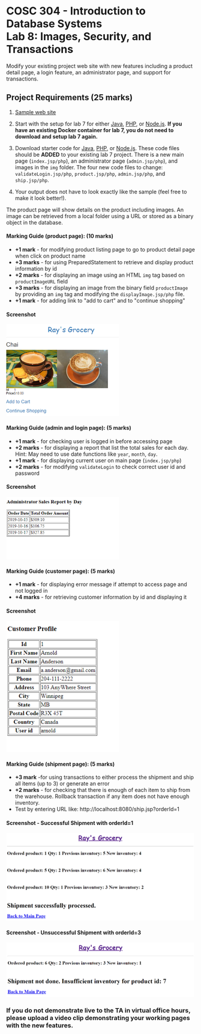 # COSC 304 - Introduction to Database Systems<br>Lab 8: Images, Security, and Transactions

Modify your existing project web site with new features including a product detail page, a login feature, an administrator page, and support for transactions.

## Project Requirements (25 marks)

1. [Sample web site](https://cosc304.ok.ubc.ca/rlawrenc/tomcat/lab8/index.jsp)

2. Start with the setup for lab 7 for either [Java](https://github.com/rlawrenc/cosc_304/blob/master/labs/lab7/java/assign/setup), [PHP](https://github.com/rlawrenc/cosc_304/blob/master/labs/lab7/php/assign/setup), or [Node.js](https://github.com/rlawrenc/cosc_304/blob/master/labs/lab7/nodejs/assign/setup). **If you have an existing Docker container for lab 7, you do not need to download and setup lab 7 again.**

3. Download starter code for [Java](304_lab8_java.zip), [PHP](304_lab8_php.zip), or [Node.js](304_lab8_node_starter.zip). These code files should be **ADDED** to your existing lab 7 project. There is a new main page (`index.jsp/php`), an administrator page (`admin.jsp/php`), and images in the `img` folder. The four new code files to change: `validateLogin.jsp/php`, `product.jsp/php`, `admin.jsp/php`, and `ship.jsp/php`.

4. Your output does not have to look exactly like the sample (feel free to make it look better!).

The product page will show details on the product including images. An image can be retrieved from a local folder using a URL or stored as a binary object in the database.

#### Marking Guide (product page): (10 marks)

- **+1 mark** - for modifying product listing page to go to product detail page when click on product name
- **+3 marks** - for using PreparedStatement to retrieve and display product information by id
- **+2 marks** - for displaying an image using an HTML `img` tag based on `productImageURL` field
- **+3 marks** - for displaying an image from the binary field `productImage` by providing an `img` tag and modifying the `displayImage.jsp/php` file.
- **+1 mark** - for adding link to "add to cart" and to "continue shopping"

#### Screenshot

<img src="img/productPage.png" width="300">

#### Marking Guide (admin and login page): (5 marks)

- **+1 mark** - for checking user is logged in before accessing page
- **+2 marks** - for displaying a report that list the total sales for each day. Hint: May need to use date functions like `year`, `month`, `day`.
- **+1 mark** - for displaying current user on main page (`index.jsp/php`)
- **+2 marks** - for modifying `validateLogin` to check correct user id and password

#### Screenshot

<img src="img/adminPage.png" width="300">

#### Marking Guide (customer page): (5 marks)

- **+1 mark** - for displaying error message if attempt to access page and not logged in
- **+4 marks** - for retrieving customer information by id and displaying it

#### Screenshot

<img src="img/customerPage.png" width="300">

#### Marking Guide (shipment page): (5 marks)

- **+3 mark** -for using transactions to either process the shipment and ship all items (up to 3) or generate an error
- **+2 marks** - for checking that there is enough of each item to ship from the warehouse. Rollback transaction if any item does not have enough inventory.
- Test by entering URL like: http://localhost:8080/ship.jsp?orderId=1

#### Screenshot - Successful Shipment with orderId=1

<img src="img/shipmentPage1.png" width="500">

#### Screenshot - Unsuccessful Shipment with orderId=3

<img src="img/shipmentPage2.png" width="500">

### If you do not demonstrate live to the TA in virtual office hours, please upload a video clip demonstrating your working pages with the new features.
